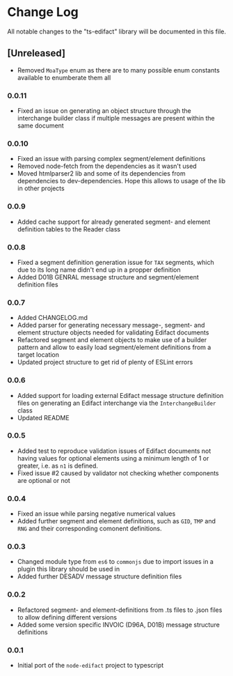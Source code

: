 # Change Log

All notable changes to the "ts-edifact" library will be documented in this file.

## [Unreleased]
- Removed `MoaType` enum as there are to many possible enum constants available to enumberate them all

### 0.0.11
- Fixed an issue on generating an object structure through the interchange builder class if multiple messages are present within the same document

### 0.0.10
- Fixed an issue with parsing complex segment/element definitions
- Removed node-fetch from the dependencies as it wasn't used
- Moved htmlparser2 lib and some of its dependencies from dependencies to dev-dependencies. Hope this allows to usage of the lib in other projects

### 0.0.9
- Added cache support for already generated segment- and element definition tables to the Reader class

### 0.0.8
- Fixed a segment definition generation issue for `TAX` segments, which due to its long name didn't end up in a propper definition
- Added D01B GENRAL message structure and segment/element definition files

### 0.0.7
- Added CHANGELOG.md
- Added parser for generating necessary message-, segment- and element structure objects needed for validating Edifact documents
- Refactored segment and element objects to make use of a builder pattern and allow to easily load segment/element definitions from a target location
- Updated project structure to get rid of plenty of ESLint errors

### 0.0.6
- Added support for loading external Edifact message structure definition files on generating an Edifact interchange via the `InterchangeBuilder` class
- Updated README

### 0.0.5
- Added test to reproduce validation issues of Edifact documents not having values for optional elements using a minimum length of 1 or greater, i.e. as `n1` is defined.
- Fixed issue #2 caused by validator not checking whether components are optional or not

### 0.0.4
- Fixed an issue while parsing negative numerical values
- Added further segment and element definitions, such as `GID`, `TMP` and `RNG` and their corresponding comonent definitions.

### 0.0.3
- Changed module type from `es6` to `commonjs` due to import issues in a plugin this library should be used in
- Added further DESADV message structure definition files

### 0.0.2
- Refactored segment- and element-definitions from .ts files to .json files to allow defining different versions
- Added some version specific INVOIC (D96A, D01B) message structure definitions

### 0.0.1
- Initial port of the `node-edifact` project to typescript